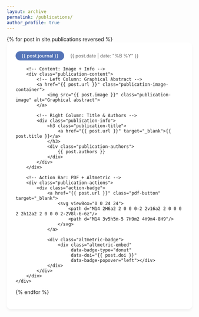```yaml
---
layout: archive
permalink: /publications/
author_profile: true
---
```


<style>
/* Publication Card */
.publication-card {
    background: white;
    border-radius: 12px;
    padding: 1.5rem;
    box-shadow: 0 4px 6px rgba(0,0,0,0.05);
    margin-bottom: 2rem;
    transition: transform 0.2s ease;
}

.publication-card:hover {
    transform: translateY(-3px);
}

/* Header Section */
.publication-header {
    display: flex;
    align-items: center;
    gap: 1rem;
    margin-bottom: 1rem;
}

.publication-journal {
    background: #5474B8;
    color: white;
    padding: 0.3rem 1rem;
    border-radius: 15px;
    font-size: 0.9em;
    font-weight: 500;
}

.publication-date {
    color: #666;
    font-size: 0.9em;
}

/* Content Layout */
.publication-content {
    display: grid;
    grid-template-columns: 150px 1fr;
    gap: 1.5rem;
    align-items: start;
}

.publication-image {
    width: 100%;
    height: 120px;
    object-fit: cover;
    border-radius: 8px;
    border: 1px solid #eee;
    transition: transform 0.3s ease;
}

.publication-image:hover {
    transform: scale(1.02);
}

.publication-info {
    padding: 0.5rem 0;
}

.publication-title {
    font-size: 1.1rem;
    margin: 0 0 0.5rem;
    line-height: 1.3;
}

.publication-title a {
    color: #222;
    text-decoration: none;
}

.publication-title a:hover {
    color: #405d9c;
}

.publication-authors {
    color: #444;
    font-size: 0.9em;
}

/* Action Bar */
.publication-actions {
    display: flex;
    align-items: center;
    gap: 1rem;
    margin-top: 1rem;
}

.action-badge {
    display: flex;
    align-items: center;
    gap: 0.5rem;
}

.pdf-button {
    width: 32px;
    height: 32px;
    display: flex;
    align-items: center;
    justify-content: center;
    border-radius: 50%;
    background: #f0f4ff;
    transition: all 0.2s ease;
}

.pdf-button svg {
    width: 18px;
    height: 18px;
    fill: #5474B8;
}

.pdf-button:hover {
    background: #5474B8;
}

.pdf-button:hover svg {
    fill: white;
}

.altmetric-badge {
    background: #f0f4ff;
    border-radius: 16px;
    padding: 0.25rem 0.75rem;
    display: flex;
    align-items: center;
    gap: 0.5rem;
    font-size: 0.9em;
    color: #405d9c;
}

.altmetric-badge:hover {
    background: #e0e7ff;
}

/* Mobile Optimization */
@media (max-width: 768px) {
    .publication-content {
        grid-template-columns: 1fr;
    }
    
    .publication-image {
        height: 150px;
    }
}
</style>

<div class="publication-grid">
{% for post in site.publications reversed %}
    <div class="publication-card">
        <!-- Header with Journal & Date -->
        <div class="publication-header">
            <span class="publication-journal">{{ post.journal }}</span>
            <span class="publication-date">{{ post.date | date: "%B %Y" }}</span>
        </div>

        <!-- Content: Image + Info -->
        <div class="publication-content">
            <!-- Left Column: Graphical Abstract -->
            <a href="{{ post.url }}" class="publication-image-container">
                <img src="{{ post.image }}" class="publication-image" alt="Graphical abstract">
            </a>

            <!-- Right Column: Title & Authors -->
            <div class="publication-info">
                <h3 class="publication-title">
                    <a href="{{ post.url }}" target="_blank">{{ post.title }}</a>
                </h3>
                <div class="publication-authors">
                    {{ post.authors }}
                </div>
            </div>
        </div>

        <!-- Action Bar: PDF + Altmetric -->
        <div class="publication-actions">
            <div class="action-badge">
                <a href="{{ post.url }}" class="pdf-button" target="_blank">
                    <svg viewBox="0 0 24 24">
                        <path d="M14 2H6a2 2 0 0 0-2 2v16a2 2 0 0 0 2 2h12a2 2 0 0 0 2-2V8l-6-6z"/>
                        <path d="M14 3v5h5m-5 7H9m2 4H9m4-8H9"/>
                    </svg>
                </a>
                
                <div class="altmetric-badge">
                    <div class="altmetric-embed" 
                         data-badge-type="donut" 
                         data-doi="{{ post.doi }}"
                         data-badge-popover="left"></div>
                </div>
            </div>
        </div>
    </div>
{% endfor %}
</div>
